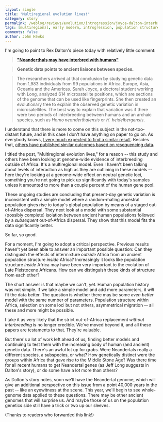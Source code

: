 ```yaml
---
layout: single 
title: "Multiregional evolution lives!" 
category: story
permalink: /weblog/reviews/evolution/introgression/joyce-dalton-interbreeding-2010.html
tags: [multiregional, early modern, introgression, population structure] 
comments: false 
author: John Hawks 
---
```


I'm going to point to Rex Dalton's piece today with relatively little comment: 

<blockquote><b><a href="http://www.nature.com/news/2010/100420/full/news.2010.194.html">"Neanderthals may have interbred with humans"</b></a></blockquote>

<blockquote><b>Genetic data points to ancient liaisons between species.</b></blockquote>

<blockquote>The researchers arrived at that conclusion by studying genetic data from 1,983 individuals from 99 populations in Africa, Europe, Asia, Oceania and the Americas. Sarah Joyce, a doctoral student working with Long, analyzed 614 microsatellite positions, which are sections of the genome that can be used like fingerprints. She then created an evolutionary tree to explain the observed genetic variation in microsatellites. The best way to explain that variation was if there were two periods of interbreeding between humans and an archaic species, such as <i>Homo neanderthalensis</i> or <i>H. heidelbergensis</i>.</blockquote>

I understand that there is more to come on this subject in the not-too-distant future, and in this case I don't have anything on paper to go on. As everybody knows, <a href="http://johnhawks.net/weblog/reviews/evolution/introgression/hawks_cochran_introgression_2006.html">I very much expected to find a similar result</a>. Besides that, <a href="http://johnhawks.net/weblog/reviews/neandertals/neandertal_dna/wall-2009-ancient-population-structure.html">others have published similar outcomes based on resequencing data</a>.

I titled the post, "Multiregional evolution lives," for a reason -- this study and others have been looking at genome-wide evidence of interbreeding outside of Africa. It's a multiregional model. Even I haven't been talking about levels of interaction as high as they are outlining in these models -- here they're looking at a genome-wide effect on neutral genetic loci, something you're not going to pick up significantly with today's samples unless it amounted to more than a couple percent of the human gene pool. 

These ongoing studies are concluding that present-day genetic variation is inconsistent with a simple model where a random-mating ancestral population gives rise to today's global population by means of a staged out-of-Africa dispersal. They next look at a model with some substantial (possibly complete) isolation between ancient human populations followed by a <i>subsequent</i> out-of-Africa dispersal. They show that this model fits the data significantly better. 

So far, so good. 

For a moment, I'm going to adopt a critical perspective. Previous results haven't yet been able to answer an important possible question: Can they distinguish the effects of intermixture <i>outside</i> Africa from an ancient population structure <i>inside</i> Africa? Increasingly it looks like population structure <i>inside</i> Africa may have been very important to the evolution of Late Pleistocene Africans. How can we distinguish these kinds of structure from each other? 

The short answer is that maybe we can't, yet. Human population history was not simple. If we take a simple model and add more parameters, it <i>will</i> fit the data better. The question is whether there may be some <i>even better</i> model with the same number of parameters. Population structure within Africa, selection on some loci but not others, asymmetrical migration -- all these and more might be possible. 

I take it as very likely that the strict out-of-Africa replacement <i>without interbreeding</i> is no longer credible. We've moved beyond it, and all these papers are testaments to that. They're valuable. 

But there's a lot of work left ahead of us, finding better models and continuing to test them with the increasing body of human (and ancient) genetic data. There's an awful lot up for grabs. Were Neandertals really a different species, a subspecies, or what? How genetically distinct were the groups within Africa that gave rise to the Middle Stone Age? Was there time for all recent humans to get Neandertal genes (as Jeff Long suggests in Dalton's story), or do some have a lot more than others? 


As Dalton's story notes, soon we'll have the Neandertal genome, which will give an additional perspective on this issue from a point 40,000 years in the past -- like an eyewitness at the scene. This year, we'll begin to see whole-genome data applied to these questions. There may be other ancient genomes that will surprise us. And maybe those of us on the population genetics side still have a trick or two up our sleeves. 

(Thanks to readers who forwarded this link!)



